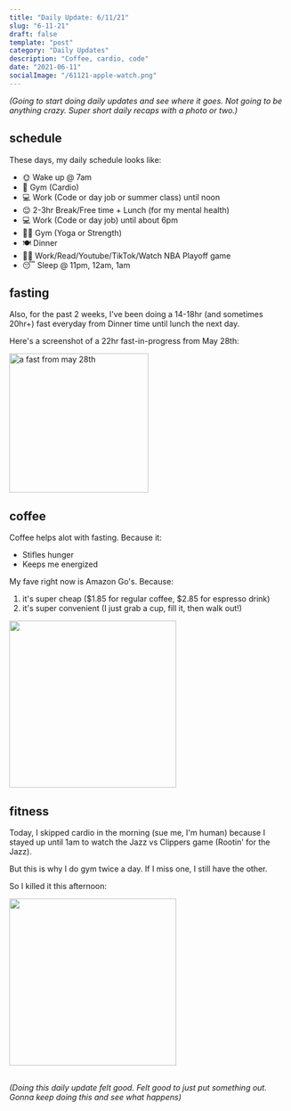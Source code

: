 ```yaml
---
title: "Daily Update: 6/11/21"
slug: "6-11-21"
draft: false
template: "post"
category: "Daily Updates"
description: "Coffee, cardio, code"
date: "2021-06-11"
socialImage: "/61121-apple-watch.png"
---
```


_(Going to start doing daily updates and see where it goes. Not going to be anything crazy. Super short daily recaps with a photo or two.)_

## schedule

These days, my daily schedule looks like:

- 🌞 Wake up @ 7am
- 💪 Gym (Cardio)
- 💻 Work (Code or day job or summer class) until noon
- 😌 2-3hr Break/Free time + Lunch (for my mental health)
- 💻 Work (Code or day job) until about 6pm
- 🧘‍♂️ Gym (Yoga or Strength)
- 🍽 Dinner
- 🤷‍♂️ Work/Read/Youtube/TikTok/Watch NBA Playoff game
- 😴 Sleep @ 11pm, 12am, 1am

## fasting

Also, for the past 2 weeks, I've been doing a 14-18hr (and sometimes 20hr+) fast everyday from Dinner time until lunch the next day.

Here's a screenshot of a 22hr fast-in-progress from May 28th:

<img src="/61121-22hr-fast.png" alt="a fast from may 28th" border="0" width="250">

## coffee

Coffee helps alot with fasting. Because it:

- Stifles hunger
- Keeps me energized

My fave right now is Amazon Go's. Because:

1. it's super cheap (\$1.85 for regular coffee, \$2.85 for espresso drink)
2. it's super convenient (I just grab a cup, fill it, then walk out!)

<img src="/61121-am-go-coffee.png" alt="" border="0" width="300">

## fitness

Today, I skipped cardio in the morning (sue me, I'm human) because I stayed up until 1am to watch the Jazz vs Clippers game (Rootin' for the Jazz).

But this is why I do gym twice a day. If I miss one, I still have the other.

So I killed it this afternoon:

<img src="/61121-apple-watch.png" alt="" border="0" width="300">

<br />
<br />

_(Doing this daily update felt good. Felt good to just put something out. Gonna keep doing this and see what happens)_
